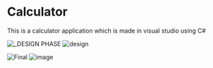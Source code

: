 # Calculator
This is a calculator application which is made in visual studio using C#

![_DESIGN PHASE](https://user-images.githubusercontent.com/95826757/192165134-64575454-19a1-41c0-904d-7ffb3af651ac.png)
![design](https://user-images.githubusercontent.com/95826757/192164722-f6ace918-258f-45d4-8622-c33a10d11d06.png)

![Final](https://user-images.githubusercontent.com/95826757/192165260-24312cbf-7125-4216-a15f-962048f32dd3.png)
![image](https://user-images.githubusercontent.com/95826757/192165297-4eaaf7d1-f418-4c53-bd1a-3b76dafbfb77.png)



